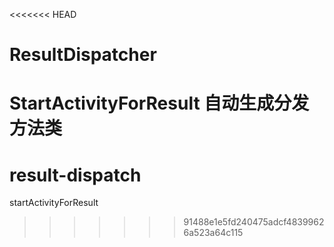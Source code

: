 <<<<<<< HEAD
# ResultDispatcher
StartActivityForResult 自动生成分发方法类
=======
# result-dispatch
startActivityForResult
>>>>>>> 91488e1e5fd240475adcf48399626a523a64c115
